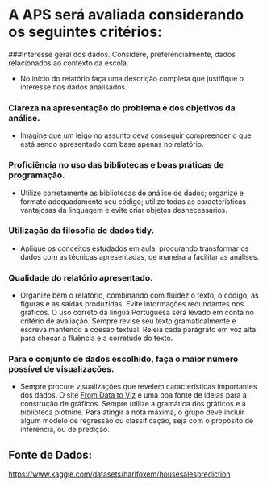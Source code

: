 # A APS será avaliada considerando os seguintes critérios:
###Interesse geral dos dados. Considere, preferencialmente, dados relacionados ao contexto da escola.
- No início do relatório faça uma descrição completa que justifique o interesse nos dados analisados.

### Clareza na apresentação do problema e dos objetivos da análise.
- Imagine que um leigo no assunto deva conseguir compreender o que está sendo apresentado com base apenas no relatório.

### Proficiência no uso das bibliotecas e boas práticas de programação. 
- Utilize corretamente as bibliotecas de análise de dados; organize e formate adequadamente seu código; utilize todas as características vantajosas da linguagem e evite criar objetos desnecessários.

### Utilização da filosofia de dados tidy. 
- Aplique os conceitos estudados em aula, procurando transformar os dados com as técnicas apresentadas, de maneira a facilitar as análises. 

### Qualidade do relatório apresentado.
- Organize bem o relatório, combinando com fluidez o texto, o código, as figuras e as saídas produzidas. Evite informações redundantes nos gráficos. O uso correto da língua Portuguesa será levado em conta no critério de avaliação. Sempre revise seu texto gramaticalmente e escreva mantendo a coesão textual. Releia cada parágrafo em voz alta para checar a fluência e a corretude do texto.

### Para o conjunto de dados escolhido, faça o maior número possível de visualizações. 
- Sempre procure visualizações que revelem características importantes dos dados. O site [From Data to Viz](https://www.data-to-viz.com/) é uma boa fonte de ideias para a construção de gráficos. Sempre utilize a gramática dos gráficos e a biblioteca plotnine. Para atingir a nota máxima, o grupo deve incluir algum modelo de regressão ou classificação, seja com o propósito de inferência, ou de predição.


## Fonte de Dados:
https://www.kaggle.com/datasets/harlfoxem/housesalesprediction
